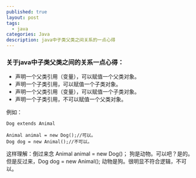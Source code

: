 ```yaml
---
published: true
layout: post
tags:
  - java
categories: Java
description: java中子类父类之间关系的一点心得
---
```

### 关于java中子类父类之间的关系一点心得：

- 声明一个父类引用（变量），可以赋值一个父类对象。
- 声明一个子类引用，可以赋值一个子类对象。
- 声明一个父类引用（变量），可以赋值一个子类对象。
- 声明一个子类引用，不可以赋值一个父类对象。

例如：

```
Dog extends Animal

Animal animal = new Dog();//可以。
Dog dog = new Animal();//不可以。
```



这样理解：倒过来念
Animal animal = new Dog()；
狗是动物。可以吧？是的。但是反过来，Dog dog = new Animal(); 动物是狗。很明显不符合逻辑，不可以。
